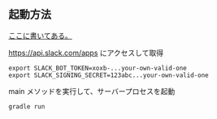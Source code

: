 ## 起動方法

[ここに書いてある。](https://slack.dev/java-slack-sdk/guides/ja/getting-started-with-bolt#%E7%92%B0%E5%A2%83%E5%A4%89%E6%95%B0%E3%82%92%E8%A8%AD%E5%AE%9A%E3%81%97%E3%81%A6%E8%B5%B7%E5%8B%95)

https://api.slack.com/apps にアクセスして取得
```
export SLACK_BOT_TOKEN=xoxb-...your-own-valid-one
export SLACK_SIGNING_SECRET=123abc...your-own-valid-one
```

main メソッドを実行して、サーバープロセスを起動
```
gradle run
```